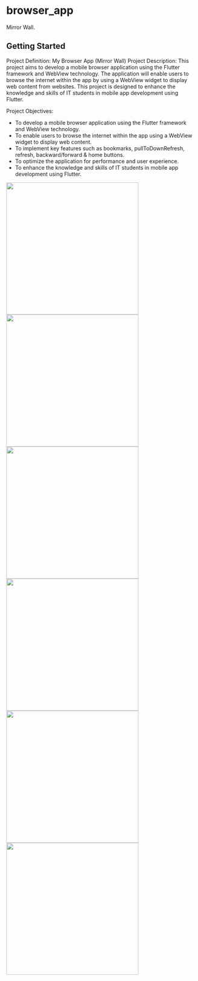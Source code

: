 # browser_app

Mirror Wall.

## Getting Started

Project Definition: My Browser App (Mirror Wall)
Project Description:
This project aims to develop a mobile browser application using the Flutter framework
and WebView technology. The application will enable users to browse the internet within the app
by using a WebView widget to display web content from websites. This project is designed to
enhance the knowledge and skills of IT students in mobile app development using Flutter.

Project Objectives:
- To develop a mobile browser application using the Flutter framework and WebView
technology.
- To enable users to browse the internet within the app using a WebView widget to display web
content.
- To implement key features such as bookmarks, pullToDownRefresh, refresh, backward/forward
& home buttons.
- To optimize the application for performance and user experience.
- To enhance the knowledge and skills of IT students in mobile app development using Flutter.

<img src="https://github.com/KavyaMistry369/browser_app_final/assets/130814792/655f2734-19cc-4e99-b8d2-76853434d3fb" width="350px">
<img src="https://github.com/KavyaMistry369/browser_app_final/assets/130814792/84122ddd-c741-4b7f-a24a-1973c7e234f3" width="350px">
<img src="https://github.com/KavyaMistry369/browser_app_final/assets/130814792/aa757d19-b6cb-4dc0-895c-a8a54672f69a" width="350px">
<img src="https://github.com/KavyaMistry369/browser_app_final/assets/130814792/fa27aab0-9521-47b0-8df8-f362a7fdaf24" width="350px">
<img src="https://github.com/KavyaMistry369/browser_app_final/assets/130814792/01279d1f-b902-4f66-8d64-847fd98d1c9f" width="350px">
<img src="https://github.com/KavyaMistry369/browser_app_final/assets/130814792/86271789-a08b-48e6-8ff3-86464d8c5167" width="350px">











